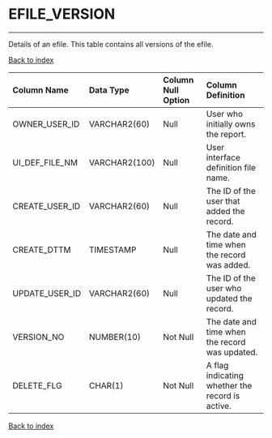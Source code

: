 # EFILE_VERSION

---

Details of an efile. This table contains all versions of the efile.

[Back to index](./index.md)

| Column Name    | Data Type     | Column Null Option   | Column Definition                               |
|:---------------|:--------------|:---------------------|:------------------------------------------------|
| OWNER_USER_ID  | VARCHAR2(60)  | Null                 | User who initially owns the report.             |
| UI_DEF_FILE_NM | VARCHAR2(100) | Null                 | User interface definition file name.            |
| CREATE_USER_ID | VARCHAR2(60)  | Null                 | The ID of the user that added the record.       |
| CREATE_DTTM    | TIMESTAMP     | Null                 | The date and time when the record was added.    |
| UPDATE_USER_ID | VARCHAR2(60)  | Null                 | The ID of the user who updated the record.      |
| VERSION_NO     | NUMBER(10)    | Not Null             | The date and time when the record was updated.  |
| DELETE_FLG     | CHAR(1)       | Not Null             | A flag indicating whether the record is active. |

[Back to index](./index.md)